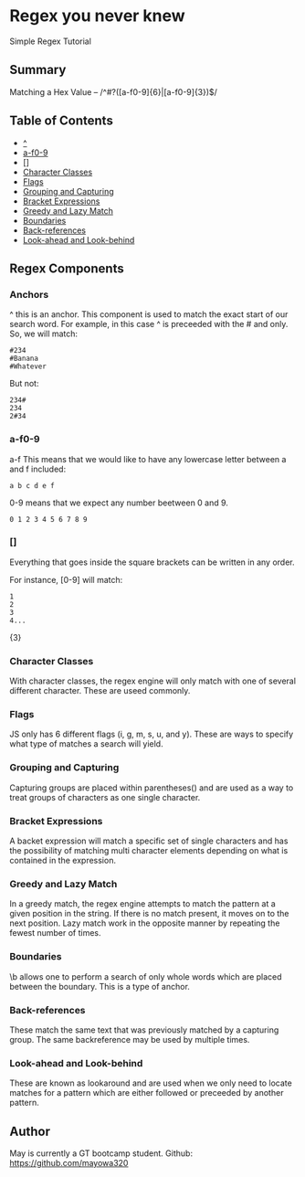 # Regex you never knew

Simple Regex Tutorial

## Summary

Matching a Hex Value – /^#?([a-f0-9]{6}|[a-f0-9]{3})$/

## Table of Contents

- [^](#anchors)
- [a-f0-9](#quantifiers)
- [[]](#or-operator)
- [Character Classes](#character-classes)
- [Flags](#flags)
- [Grouping and Capturing](#grouping-and-capturing)
- [Bracket Expressions](#bracket-expressions)
- [Greedy and Lazy Match](#greedy-and-lazy-match)
- [Boundaries](#boundaries)
- [Back-references](#back-references)
- [Look-ahead and Look-behind](#look-ahead-and-look-behind)

## Regex Components

### Anchors

^ this is an anchor. This component is used to match the exact start of our search word. For example, in this case ^ is preceeded with the # and only. So, we will match:

```
#234
#Banana
#Whatever
```

But not:

```
234#
234
2#34
```

### a-f0-9

a-f This means that we would like to have any lowercase letter between a and f included:

```
a b c d e f
```

0-9 means that we expect any number beetween 0 and 9.

```
0 1 2 3 4 5 6 7 8 9
```

### []

Everything that goes inside the square brackets can be written in any order.

For instance, [0-9] will match:

```
1
2
3
4...
```

{3}

### Character Classes

With character classes, the regex engine will only match with one of several different character. These are useed commonly.

### Flags

JS only has 6 different flags (i, g, m, s, u, and y). These are ways to specify what type of matches a search will yield.

### Grouping and Capturing

Capturing groups are placed within parentheses() and are used as a way to treat groups of characters as one single character.

### Bracket Expressions

A backet expression will match a specific set of single characters and has the possibility of matching multi character elements depending on what is contained in the expression.

### Greedy and Lazy Match

In a greedy match, the regex engine attempts to match the pattern at a given position in the string. If there is no match present, it moves on to the next position. Lazy match work in the opposite manner by repeating the fewest number of times.

### Boundaries

\b allows one to perform a search of only whole words which are placed between the boundary. This is a type of anchor.

### Back-references

These match the same text that was previously matched by a capturing group. The same backreference may be used by multiple times.

### Look-ahead and Look-behind

These are known as lookaround and are used when we only need to locate matches for a pattern which are either followed or preceeded by another pattern.

## Author

May is currently a GT bootcamp student.
Github: https://github.com/mayowa320
